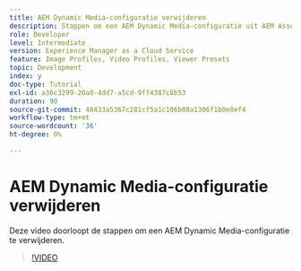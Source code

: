 ```yaml
---
title: AEM Dynamic Media-configuratie verwijderen
description: Stappen om een AEM Dynamic Media-configuratie uit AEM Assets te verwijderen.
role: Developer
level: Intermediate
version: Experience Manager as a Cloud Service
feature: Image Profiles, Video Profiles, Viewer Presets
topic: Development
index: y
doc-type: Tutorial
exl-id: a36c3299-20a0-4dd7-a5cd-9ff4387c8b53
duration: 90
source-git-commit: 48433a5367c281cf5a1c106b08a1306f1b0e8ef4
workflow-type: tm+mt
source-wordcount: '36'
ht-degree: 0%

---
```


# AEM Dynamic Media-configuratie verwijderen

Deze video doorloopt de stappen om een AEM Dynamic Media-configuratie te verwijderen.

>[!VIDEO](https://video.tv.adobe.com/v/335363?quality=12&learn=on)
